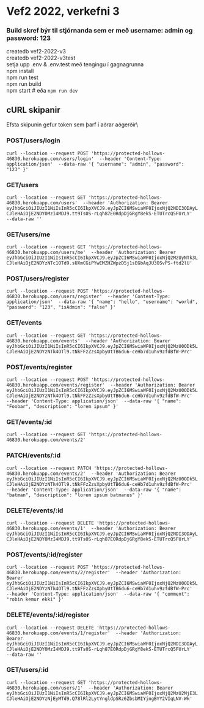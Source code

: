 # Vef2 2022, verkefni 3

### Build skref býr til stjórnanda sem er með username: admin og password: 123

createdb vef2-2022-v3\
createdb vef2-2022-v3test\
setja upp .env & .env.test með tengingu í gagnagrunna\
npm install\
npm run test\
npm run build\
npm start # eða `npm run dev`


## cURL skipanir

Efsta skipunin gefur token sem þarf í aðrar aðgerðir\

### POST/users/login
`
curl --location --request POST 'https://protected-hollows-46830.herokuapp.com/users/login' 
--header 'Content-Type: application/json' 
--data-raw '{
    "username": "admin",
    "password": "123"
}'
`
### GET/users
`
curl --location --request GET 'https://protected-hollows-46830.herokuapp.com/users' 
--header 'Authorization: Bearer eyJhbGciOiJIUzI1NiIsInR5cCI6IkpXVCJ9.eyJpZCI6MSwiaWF0IjoxNjQ2NDI3ODAyLCJleHAiOjE2NDY0MzI4MDJ9.tt9Ts0S-rLqh87E0RdpDjGRgY8ekS-ETUTrcQ5FUrLY' 
--data-raw ''
`
### GET/users/me
`
curl --location --request GET 'https://protected-hollows-46830.herokuapp.com/users/me' 
--header 'Authorization: Bearer eyJhbGciOiJIUzI1NiIsInR5cCI6IkpXVCJ9.eyJpZCI6MSwiaWF0IjoxNjQ2MzUyNTk3LCJleHAiOjE2NDYzNTc1OTd9.sUXmCGiPYwEMZHZWpzD5j1sEGbAqJU3OSvPS-ftd2lU'
`
### POST/users/register
`
curl --location --request POST 'https://protected-hollows-46830.herokuapp.com/users/register' 
--header 'Content-Type: application/json' 
--data-raw '{
    "name": "hello",
    "username": "world",
    "password": "123",
    "isAdmin": "false"
}'
`
### GET/events
`
curl --location --request GET 'https://protected-hollows-46830.herokuapp.com/events' 
--header 'Authorization: Bearer eyJhbGciOiJIUzI1NiIsInR5cCI6IkpXVCJ9.eyJpZCI6MSwiaWF0IjoxNjQ2MzU0ODk5LCJleHAiOjE2NDYzNTk4OTl9.tNkFFzZzsXpbyUtTB6du6-ceHb7d1uhv9zfdBfW-Prc'
`
### POST/events/register
`
curl --location --request POST 'https://protected-hollows-46830.herokuapp.com/events/register' 
--header 'Authorization: Bearer eyJhbGciOiJIUzI1NiIsInR5cCI6IkpXVCJ9.eyJpZCI6MSwiaWF0IjoxNjQ2MzU0ODk5LCJleHAiOjE2NDYzNTk4OTl9.tNkFFzZzsXpbyUtTB6du6-ceHb7d1uhv9zfdBfW-Prc' 
--header 'Content-Type: application/json' 
--data-raw '{
    "name": "Foobar",
    "description": "lorem ipsum"
}'
`
### GET/events/:id
`
curl --location --request GET 'https://protected-hollows-46830.herokuapp.com/events/2'
`
### PATCH/events/:id
`
curl --location --request PATCH 'https://protected-hollows-46830.herokuapp.com/events/2' 
--header 'Authorization: Bearer eyJhbGciOiJIUzI1NiIsInR5cCI6IkpXVCJ9.eyJpZCI6MSwiaWF0IjoxNjQ2MzU0ODk5LCJleHAiOjE2NDYzNTk4OTl9.tNkFFzZzsXpbyUtTB6du6-ceHb7d1uhv9zfdBfW-Prc' 
--header 'Content-Type: application/json' 
--data-raw '{
    "name": "batman",
    "description": "lorem ipsum batmanus"
}'
`
### DELETE/events/:id
`
curl --location --request DELETE 'https://protected-hollows-46830.herokuapp.com/events/1' 
--header 'Authorization: Bearer eyJhbGciOiJIUzI1NiIsInR5cCI6IkpXVCJ9.eyJpZCI6MSwiaWF0IjoxNjQ2NDI3ODAyLCJleHAiOjE2NDY0MzI4MDJ9.tt9Ts0S-rLqh87E0RdpDjGRgY8ekS-ETUTrcQ5FUrLY'
`

### POST/events/:id/register
`
curl --location --request POST 'https://protected-hollows-46830.herokuapp.com/events/2/register' 
--header 'Authorization: Bearer eyJhbGciOiJIUzI1NiIsInR5cCI6IkpXVCJ9.eyJpZCI6MSwiaWF0IjoxNjQ2MzU0ODk5LCJleHAiOjE2NDYzNTk4OTl9.tNkFFzZzsXpbyUtTB6du6-ceHb7d1uhv9zfdBfW-Prc' 
--header 'Content-Type: application/json' 
--data-raw '{
    "comment": "robin kemur ekki"
}'
`
### DELETE/events/:id/register
`
curl --location --request DELETE 'https://protected-hollows-46830.herokuapp.com/events/1/register' 
--header 'Authorization: Bearer eyJhbGciOiJIUzI1NiIsInR5cCI6IkpXVCJ9.eyJpZCI6MSwiaWF0IjoxNjQ2NDI3ODAyLCJleHAiOjE2NDY0MzI4MDJ9.tt9Ts0S-rLqh87E0RdpDjGRgY8ekS-ETUTrcQ5FUrLY' 
--data-raw ''
`
### GET/users/:id
`
curl --location --request GET 'https://protected-hollows-46830.herokuapp.com/users/1' 
--header 'Authorization: Bearer eyJhbGciOiJIUzI1NiIsInR5cCI6IkpXVCJ9.eyJpZCI6MSwiaWF0IjoxNjQ2MzU2MjE3LCJleHAiOjE2NDYzNjEyMTd9.Q78lRl2LytYngldpSRz6ZbsbMIYjngBYY2VIqLNV-Wk'
`
